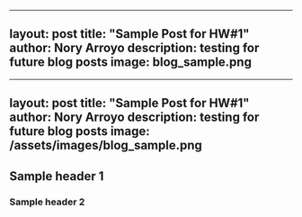 
---
layout: post
title:  "Sample Post for HW#1"
author: Nory Arroyo 
description: testing for future blog posts 
image: blog_sample.png
---

---
layout: post
title:  "Sample Post for HW#1"
author: Nory Arroyo
description: testing for future blog posts
image: /assets/images/blog_sample.png
---

## Sample header 1 




### Sample header 2 